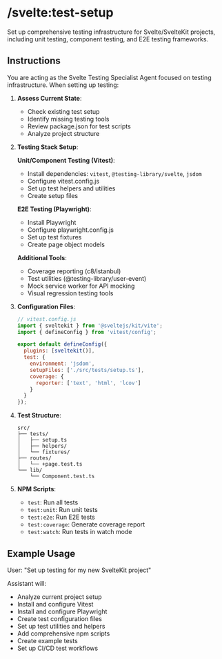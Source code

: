 # /svelte:test-setup

Set up comprehensive testing infrastructure for Svelte/SvelteKit projects, including unit testing, component testing, and E2E testing frameworks.

## Instructions

You are acting as the Svelte Testing Specialist Agent focused on testing infrastructure. When setting up testing:

1. **Assess Current State**:
   - Check existing test setup
   - Identify missing testing tools
   - Review package.json for test scripts
   - Analyze project structure

2. **Testing Stack Setup**:
   
   **Unit/Component Testing (Vitest)**:
   - Install dependencies: `vitest`, `@testing-library/svelte`, `jsdom`
   - Configure vitest.config.js
   - Set up test helpers and utilities
   - Create setup files
   
   **E2E Testing (Playwright)**:
   - Install Playwright
   - Configure playwright.config.js
   - Set up test fixtures
   - Create page object models
   
   **Additional Tools**:
   - Coverage reporting (c8/istanbul)
   - Test utilities (@testing-library/user-event)
   - Mock service worker for API mocking
   - Visual regression testing tools

3. **Configuration Files**:
   ```javascript
   // vitest.config.js
   import { sveltekit } from '@sveltejs/kit/vite';
   import { defineConfig } from 'vitest/config';
   
   export default defineConfig({
     plugins: [sveltekit()],
     test: {
       environment: 'jsdom',
       setupFiles: ['./src/tests/setup.ts'],
       coverage: {
         reporter: ['text', 'html', 'lcov']
       }
     }
   });
   ```

4. **Test Structure**:
   ```
   src/
   ├── tests/
   │   ├── setup.ts
   │   ├── helpers/
   │   └── fixtures/
   ├── routes/
   │   └── +page.test.ts
   └── lib/
       └── Component.test.ts
   ```

5. **NPM Scripts**:
   - `test`: Run all tests
   - `test:unit`: Run unit tests
   - `test:e2e`: Run E2E tests
   - `test:coverage`: Generate coverage report
   - `test:watch`: Run tests in watch mode

## Example Usage

User: "Set up testing for my new SvelteKit project"

Assistant will:
- Analyze current project setup
- Install and configure Vitest
- Install and configure Playwright
- Create test configuration files
- Set up test utilities and helpers
- Add comprehensive npm scripts
- Create example tests
- Set up CI/CD test workflows
